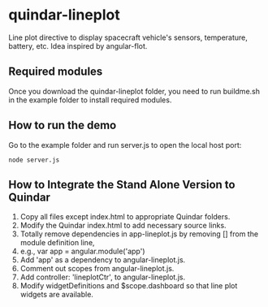 # quindar-lineplot
Line plot directive to display spacecraft vehicle's sensors, temperature, battery, etc.  Idea inspired by angular-flot.

## Required modules
Once you download the quindar-lineplot folder, you need to run buildme.sh in the example folder to install required modules. 

## How to run the demo
Go to the example folder and run server.js to open the local host port: 
  
    node server.js

## How to Integrate the Stand Alone Version to Quindar
1. Copy all files except index.html to appropriate Quindar folders.
1. Modify the Quindar index.html to add necessary source links.
1. Totally remove dependencies in app-lineplot.js by removing [] from the module definition line, 
  1. e.g., var app = angular.module('app')
1. Add 'app' as a dependency to angular-lineplot.js.
1. Comment out scopes from angular-lineplot.js.
1. Add controller: 'lineplotCtr', to angular-lineplot.js.
1. Modify widgetDefinitions and $scope.dashboard so that line plot widgets are available. 
